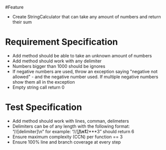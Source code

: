 #Feature
- Create StringCalculator that can take any amount of numbers and return their sum

# Requirement Specification
- Add method should be able to take an unknown amount of numbers
- Add method should work with any delimiter
- Numbers bigger than 1000 should be ignores
- If negative numbers are used, throw an exception saying "negative not allowed" - and the negative number used. If multiple negative numbers show them all in the exception
- Empty string call return 0

# Test Specification
- Add method should work with lines, comman, delimeters
- Delimiters can be of any length with the following format: “//[delimiter]\n” for example: “//[***]\n1***2***3” should return 6
- Ensure  maximum complexity (CCN) per function == 3
- Ensure 100% line and branch coverage at every step

